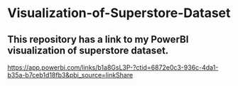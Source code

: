# Visualization-of-Superstore-Dataset
This repository has a link to my PowerBI visualization of superstore dataset.
---
https://app.powerbi.com/links/b1a8GsL3P-?ctid=6872e0c3-936c-4da1-b35a-b7ceb1d18fb3&pbi_source=linkShare
